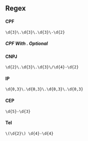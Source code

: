 ## Regex

#### CPF
```
\d{3}\.\d{3}\.\d{3}\-\d{2}
```
##### CPF With . Optional

#### CNPJ

```
\d{2}\.\d{3}\.\d{3}\/\d{4}-\d{2}
```

#### IP
```
\d{0,3}\.\d{0,3}\.\d{0,3}\.\d{0,3}
```

#### CEP
```
\d{5}-\d{3}
```

#### Tel
```
\(\d{2}\) \d{4}-\d{4}
```
